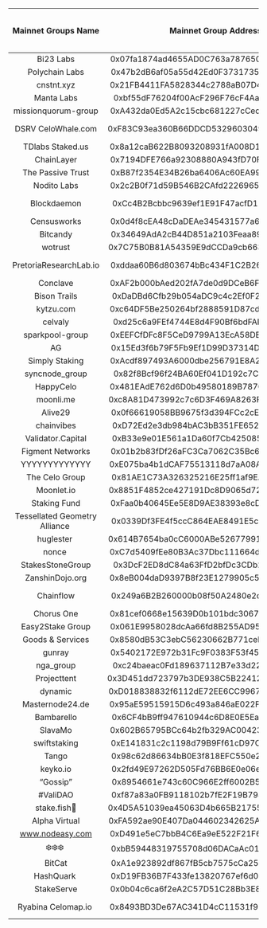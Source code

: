 | Mainnet Groups Name  | Mainnet Group Address | [TGCSO](https://docs.google.com/spreadsheets/d/e/2PACX-1vQwk10o6YV0uriR8LuYfLqB1irjmOX_-L6Jljn3BtKlmz_R_TsUU8aI-pMqGVlu4HQKIQlQaFkUhsyl/pubhtml?gid=1970613133&single=true) entity identity | [TGCSO](https://docs.google.com/spreadsheets/d/e/2PACX-1vQwk10o6YV0uriR8LuYfLqB1irjmOX_-L6Jljn3BtKlmz_R_TsUU8aI-pMqGVlu4HQKIQlQaFkUhsyl/pubhtml?gid=1970613133&single=true) master validator chanllege | community tool | keybase|website |
| :---: | :-------: | :-------: | :-----: | :-----: | :-----: | :-----: |
| Bi23 Labs|0x07fa1874ad4655AD0C763a7876503509be11e29E|Bi23|50.00%|https://thecelo.com|https://keybase.io/sunxmldapp|https://bi23.com|
| Polychain Labs|0x47b2dB6af05a55d42Ed0F3731735F9479ABF0673|/|/|
| cnstnt.xyz|0x21FB4411FA5828344c2788aB07D4cc12a12571b9|cnstnt.xyz|/| 
| Manta Labs|0xbf55dF76204f00AcF296F76cF4Aaf86A866a5eb0|/|/|
| missionquorum-group|0xA432da0Ed5A2c15cbc681227cCec3b375908FdCB|/|/|
| DSRV CeloWhale.com | 0xF83C93ea360B66DDCD532960304948B1c10786a1|dsrv labs - WellDoneStake.com|75.00%|https://www.celowhale.com|
| TDlabs   Staked.us | 0x8a12caB622B8093208931fA008D12D6Ba5AF47E4|Tdlabs|70.00%
| ChainLayer | 0x7194DFE766a92308880A943fD70F31c8E7c50e66|Chainlayer1|100.00%
| The Passive Trust | 0xB87f2354E34B26ba6406Ac60EA99DCD8cd5e63Bf|/|/|
| Nodito Labs | 0x2c2B0f71d59B546B2CAfd222696589c13C3c325C|/|/|
| Blockdaemon | 0xCc4B2Bcbbc9639ef1E91F47acfD12Bd131525e79|"daithi-blockdaemon|70.00%|
| Censusworks | 0x0d4f8cEA48cDaDEAe345431577a64983c0535B12|census0|72.50%|
| Bitcandy | 0x34649AdA2cB44D851a2103Feaa8922DedDABfc1c|/|/|
| wotrust | 0x7C75B0B81A54359E9dCCDa9cb663ca2e3De6B710|wotrust1|72.50%|
| PretoriaResearchLab.io|0xddaa60B6d803674bBc434F1C2B261CeB67C2fd7c|pretoria|66.70%|https://cauldron.pretoriaresearchlab.io/block-map|
| Conclave|0xAF2b000bAed202fA7de0d9DCeB6F6612De348011|/|/|
| Bison Trails | 0xDaDBd6Cfb29b054aDC9c4c2Ef0F21f0BBdb44871|Bison Trails|69.20%|
| kytzu.com | 0xc64DF5Be250264bf2888591D87cdeB13BFADC501|kytzu|76.70%|
| celvaly | 0xd25c6a9FEf4744E8d4F90Bf6bdFAF7686909d799|celvaly0 |72.50%|
| sparkpool-group | 0xEEFCfDFc8F5CeD9799A13EcA58DE2ba7534eAB92|sparkpool-v1"|30.00%|
| AG | 0x15Ed3f6b79F5Fb9Ef1D99D37314Dd626b3005F0b|AGx1|53.30%|
| Simply Staking | 0xAcdf897493A6000dbe256791E8A2beCbb405FD4F|Simply Staking|100.00%|
| syncnode_group | 0x82f8Bcf96f24BA60Ef041D192c7CE04C907E2fb8|syncnode|75.00%|
| HappyCelo | 0x481EAdE762d6D0b49580189B78709c9347b395bf|happycelo|88.30%|
| moonli.me | 0xc8A81D473992c7c6D3F469A8263F24914625709d|moonlime|72.50%|
| Alive29 | 0x0f66619058BB9675f3d394FCc2cE236a29901571|Alive29|82.50%|
| chainvibes | 0xD72Ed2e3db984bAC3bB351FE652200dE527eFfcf|chainvibes|100.00%|
| Validator.Capital | 0xB33e9e01E561a1Da60f7Cb42508500e571afb6Eb|/|/|
| Figment Networks | 0x01b2b83fDf26aFC3Ca7062C35Bc68c8DdE56dB04|Figment Networks|95.80%|
| YYYYYYYYYYYYY | 0xE075ba4b1dCAF75513118d7aA08A057c658842c9|YYYYYYYYYYYYY|65.80%
| The Celo Group | 0x81AE1C73A326325216E25ff1af9EA3871195036E|Newroad|/|
| Moonlet.io | 0x8851F4852ce427191Dc8D9065d720619889e3260|MoonletV|100.00%|
| Staking Fund | 0xFaa0b40645Ee5E8D9AE38393e8cDF8e5baA71d13|Staking Fund|75.00%|
| Tessellated Geometry Alliance | 0x0339Df3FE4f5ccC864EAE8491E5c8AEc4611A631|/|/|
| huglester | 0x614B7654ba0cC6000ABe526779911b70C1F7125A|huglester00|54.20%|
| nonce | 0xC7d5409fEe80B3Ac37Dbc111664dC511a5982469|nonce - validator1|/|
| StakesStoneGroup| 0x3DcF2ED8dC84a63FfD2bfDc3CDb2fA0B1aeAfE5c|StakesStoneGroup|75.00%|
| ZanshinDojo.org| 0x8eB004daD9397B8f23E1279905c584920000756D|ZanshinDojo.org|63.30%|
| Chainflow| 0x249a6B2B260000b08f50A2480e2d703bAf02E8BE|Chainflow-Validator|/|
| Chorus One| 0x81cef0668e15639D0b101bdc3067699309D73BED|chorusone|75.80%|
| Easy2Stake Group| 0x061E9958028dcAa66fd8B255AD95194203b6c4Da|/|/|
| Goods & Services| 0x8580dB53C3ebC56230662B771ceF2707E92Ef83A|/|/|
| gunray| 0x5402172E972b31Fc9F0383F53f45823Ab5037379|gunray01|0.00%|
| nga_group| 0xc24baeac0Fd189637112B7e33d22FfF2730aF993|NGA_validator|/|
| Projecttent| 0x3D451dd723797b3DE938C5B22412032B6452591A|projecttent-ceres|70.00%|
| dynamic| 0xD018838832f6112dE72EE6CC9967C56B333a0d1C|/|/|
| Masternode24.de| 0x95aE59515915D6c493a846aE022F93726652b50A|Masternode25.de|69.20%|
| Bambarello| 0x6CF4bB9ff947610944c6D8E0E5Ea26B1dEa73196|Bambarello|90.80%|
| SlavaMo| 0x602B65795BCc64b2fb329AC004236E194f077158|SlavaMo|/|
| swiftstaking| 0xE141831c2c1198d79B9Ff61cD97C3bAca7F071E0|/|/|
| Tango| 0x98c62d86634bB0E3f818EFC550e2F33369Eae7F3|/|/|
| keyko.io| 0x2fd49E97262D505Fd76BB6E0e06eC10e1fd54589|/|/|
| “Gossip”| 0x8954661e743c60C966E2ff6002B514126bb1cFe2|/|/|
| #ValiDAO| 0xf87a83a0FB9118102b7fE2F19B7940dE3D421932|/|/|
| stake.fish🐠 | 0x4D5A51039ea45063D4b665B21755db20A738DaDc|stake.fish|66.70%|
| Alpha Virtual| 0xFA592ae90E407Da044602342625AAABBF5d50C22|/|/|
| www.nodeasy.com| 0xD491e5eC7bbB4C6Ea9eE522F21F6621706e65a3E|Nodeasy|/|
| ❄️❄️❄️ | 0xbB59448319755708d06DACaAc017308129FffdBb|/|/|
| BitCat| 0xA1e923892df867fB5cb7575cCa2538c394aD1BD9|bitcat|/|
| HashQuark | 0xD19FB36B7F433fe13820767ef6d0E26FDbaB68CC|hashquark|0.00%|
| StakeServe| 0x0b04c6ca6f2eA2C57D51C28Bb3E82b0c9B4072Eb|/|/|
| Ryabina  Celomap.io | 0x8493BD3De67AC341D4cC11531f96a1A2cdBf29aD|ryabina-1|0.00%|https://celomap.io https://t.me/Celo_Ryabina_bot|
